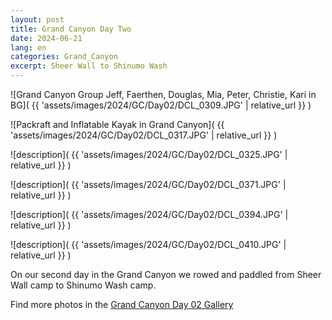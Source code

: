 ```yaml
---
layout: post
title: Grand Canyon Day Two
date: 2024-06-21
lang: en
categories: Grand_Canyon
excerpt: Sheer Wall to Shinumo Wash
---
```


![Grand Canyon Group Jeff, Faerthen, Douglas, Mia, Peter, Christie, Kari in BG](
  {{ 'assets/images/2024/GC/Day02/DCL_0309.JPG' | relative_url }}
)

![Packraft and Inflatable Kayak in Grand Canyon](
  {{ 'assets/images/2024/GC/Day02/DCL_0317.JPG' | relative_url }}
)

![description](
  {{ 'assets/images/2024/GC/Day02/DCL_0325.JPG' | relative_url }}
)

![description](
  {{ 'assets/images/2024/GC/Day02/DCL_0371.JPG' | relative_url }}
)

![description](
  {{ 'assets/images/2024/GC/Day02/DCL_0394.JPG' | relative_url }}
)

![description](
  {{ 'assets/images/2024/GC/Day02/DCL_0410.JPG' | relative_url }}
)

On our second day in the Grand Canyon we rowed and paddled from Sheer
Wall camp to Shinumo Wash camp.

Find more photos in the [Grand Canyon Day 02 Gallery](
  https://wbreeze.com/photo/gallery/20240620GC/Day02/index.html
)

